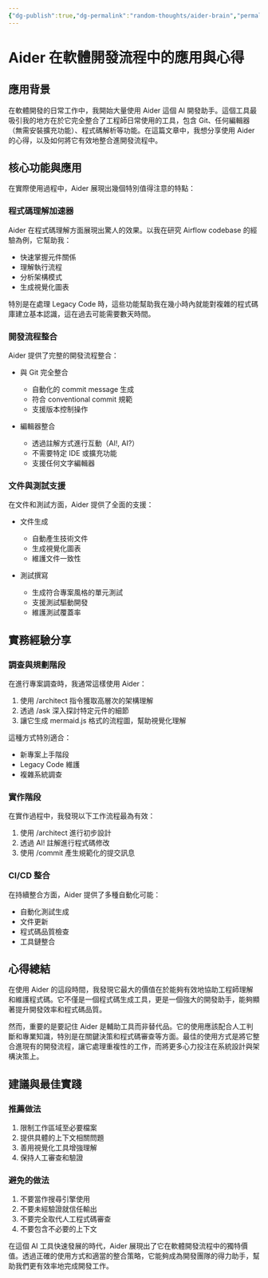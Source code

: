 ```yaml
---
{"dg-publish":true,"dg-permalink":"random-thoughts/aider-brain","permalink":"/random-thoughts/aider-brain/","title":"Aider 在軟體開發流程中的應用與心得","tags":["llm","software-development"]}
---
```



# Aider 在軟體開發流程中的應用與心得

## 應用背景

在軟體開發的日常工作中，我開始大量使用 Aider 這個 AI 開發助手。這個工具最吸引我的地方在於它完全整合了工程師日常使用的工具，包含 Git、任何編輯器（無需安裝擴充功能）、程式碼解析等功能。在這篇文章中，我想分享使用 Aider 的心得，以及如何將它有效地整合進開發流程中。

## 核心功能與應用

在實際使用過程中，Aider 展現出幾個特別值得注意的特點：

### 程式碼理解加速器

Aider 在程式碼理解方面展現出驚人的效果。以我在研究 Airflow codebase 的經驗為例，它幫助我：

- 快速掌握元件關係
- 理解執行流程
- 分析架構模式
- 生成視覺化圖表

特別是在處理 Legacy Code 時，這些功能幫助我在幾小時內就能對複雜的程式碼庫建立基本認識，這在過去可能需要數天時間。

### 開發流程整合

Aider 提供了完整的開發流程整合：

- 與 Git 完全整合
  - 自動化的 commit message 生成
  - 符合 conventional commit 規範
  - 支援版本控制操作

- 編輯器整合
  - 透過註解方式進行互動（AI!, AI?）
  - 不需要特定 IDE 或擴充功能
  - 支援任何文字編輯器

### 文件與測試支援

在文件和測試方面，Aider 提供了全面的支援：

- 文件生成
  - 自動產生技術文件
  - 生成視覺化圖表
  - 維護文件一致性

- 測試撰寫
  - 生成符合專案風格的單元測試
  - 支援測試驅動開發
  - 維護測試覆蓋率

## 實務經驗分享

### 調查與規劃階段

在進行專案調查時，我通常這樣使用 Aider：

1. 使用 /architect 指令獲取高層次的架構理解
2. 透過 /ask 深入探討特定元件的細節
3. 讓它生成 mermaid.js 格式的流程圖，幫助視覺化理解

這種方式特別適合：
- 新專案上手階段
- Legacy Code 維護
- 複雜系統調查

### 實作階段

在實作過程中，我發現以下工作流程最為有效：

1. 使用 /architect 進行初步設計
2. 透過 AI! 註解進行程式碼修改
3. 使用 /commit 產生規範化的提交訊息

### CI/CD 整合

在持續整合方面，Aider 提供了多種自動化可能：

- 自動化測試生成
- 文件更新
- 程式碼品質檢查
- 工具鏈整合

## 心得總結

在使用 Aider 的這段時間，我發現它最大的價值在於能夠有效地協助工程師理解和維護程式碼。它不僅是一個程式碼生成工具，更是一個強大的開發助手，能夠顯著提升開發效率和程式碼品質。

然而，重要的是要記住 Aider 是輔助工具而非替代品。它的使用應該配合人工判斷和專業知識，特別是在關鍵決策和程式碼審查等方面。最佳的使用方式是將它整合進現有的開發流程，讓它處理重複性的工作，而將更多心力投注在系統設計與架構決策上。

## 建議與最佳實踐

### 推薦做法

1. 限制工作區域至必要檔案
2. 提供具體的上下文相關問題
3. 善用視覺化工具增強理解
4. 保持人工審查和驗證

### 避免的做法

1. 不要當作搜尋引擎使用
2. 不要未經驗證就信任輸出
3. 不要完全取代人工程式碼審查
4. 不要包含不必要的上下文

在這個 AI 工具快速發展的時代，Aider 展現出了它在軟體開發流程中的獨特價值。透過正確的使用方式和適當的整合策略，它能夠成為開發團隊的得力助手，幫助我們更有效率地完成開發工作。
